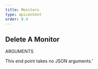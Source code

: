 ```yaml
---
title: Monitors
type: apicontent
order: 8.4
---
```


## Delete A Monitor
ARGUMENTS

This end point takes no JSON arguments.'